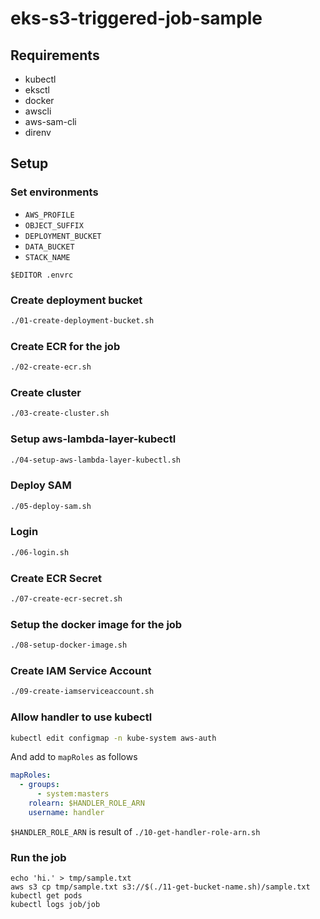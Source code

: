 # eks-s3-triggered-job-sample

## Requirements

- kubectl
- eksctl
- docker
- awscli
- aws-sam-cli
- direnv

## Setup

### Set environments

- `AWS_PROFILE`
- `OBJECT_SUFFIX`
- `DEPLOYMENT_BUCKET`
- `DATA_BUCKET`
- `STACK_NAME`

```
$EDITOR .envrc
```

### Create deployment bucket

```sh
./01-create-deployment-bucket.sh
```

### Create ECR for the job

```sh
./02-create-ecr.sh
```

### Create cluster

```sh
./03-create-cluster.sh
```

### Setup aws-lambda-layer-kubectl

```sh
./04-setup-aws-lambda-layer-kubectl.sh
```

### Deploy SAM

```sh
./05-deploy-sam.sh
```

### Login

```sh
./06-login.sh
```

### Create ECR Secret

```sh
./07-create-ecr-secret.sh
```

### Setup the docker image for the job

```sh
./08-setup-docker-image.sh
```

### Create IAM Service Account

```sh
./09-create-iamserviceaccount.sh
```

### Allow handler to use kubectl

```sh
kubectl edit configmap -n kube-system aws-auth
```

And add to `mapRoles` as follows

```yaml
mapRoles:
  - groups:
      - system:masters
    rolearn: $HANDLER_ROLE_ARN
    username: handler
```

`$HANDLER_ROLE_ARN` is result of `./10-get-handler-role-arn.sh`

### Run the job

```
echo 'hi.' > tmp/sample.txt
aws s3 cp tmp/sample.txt s3://$(./11-get-bucket-name.sh)/sample.txt
kubectl get pods
kubectl logs job/job
```
